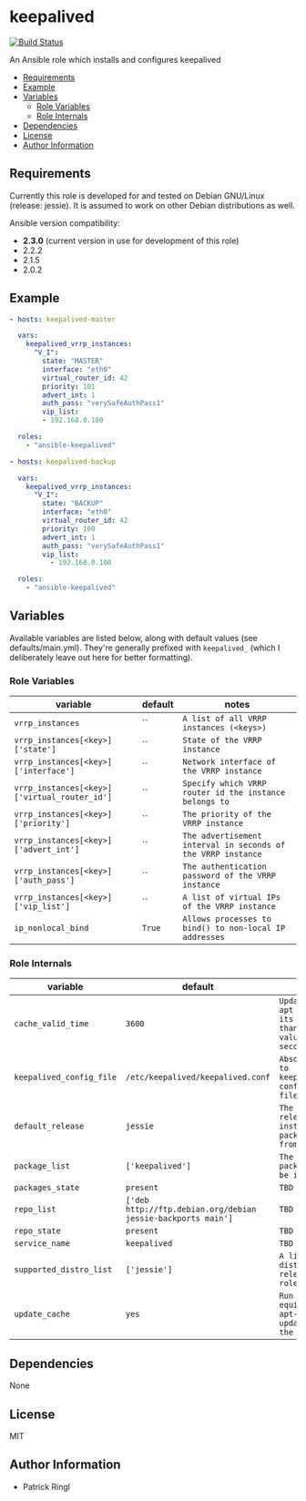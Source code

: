 # keepalived

[![Build Status](https://travis-ci.org/pari-/ansible-keepalived.svg?branch=master)](https://travis-ci.org/pari-/ansible-keepalived)

An Ansible role which installs and configures keepalived

<!-- toc -->

- [Requirements](#requirements)
- [Example](#example)
- [Variables](#variables)
  * [Role Variables](#role-variables)
  * [Role Internals](#role-internals)
- [Dependencies](#dependencies)
- [License](#license)
- [Author Information](#author-information)

<!-- tocstop -->

## Requirements

Currently this role is developed for and tested on Debian GNU/Linux (release: jessie). It is assumed to work on other Debian distributions as well.

Ansible version compatibility:

- __2.3.0__ (current version in use for development of this role)
- 2.2.2
- 2.1.5
- 2.0.2

## Example

```yaml
- hosts: keepalived-master

  vars:
    keepalived_vrrp_instances:
      "V_I":
        state: "MASTER"
        interface: "eth0"
        virtual_router_id: 42
        priority: 101
        advert_int: 1
        auth_pass: "verySafeAuthPass1"
        vip_list:
        - 192.168.0.100

  roles: 
    - "ansible-keepalived"
```

```yaml
- hosts: keepalived-backup

  vars:
    keepalived_vrrp_instances:
      "V_I":
        state: "BACKUP"
        interface: "eth0"
        virtual_router_id: 42
        priority: 100
        advert_int: 1
        auth_pass: "verySafeAuthPass1"
        vip_list:
          - 192.168.0.100

  roles: 
    - "ansible-keepalived"
```

## Variables

Available variables are listed below, along with default values (see defaults/main.yml). They're generally prefixed with `keepalived_` (which I deliberately leave out here for better formatting).

### Role Variables

variable | default | notes
-------- | ------- | -----
`vrrp_instances` | `` | `A list of all VRRP instances (<keys>)`
`vrrp_instances[<key>]['state']` | `` | `State of the VRRP instance`
`vrrp_instances[<key>]['interface']` | `` | `Network interface of the VRRP instance`
`vrrp_instances[<key>]['virtual_router_id']` | `` | `Specify which VRRP router id the instance belongs to`
`vrrp_instances[<key>]['priority']` | `` | `The priority of the VRRP instance`
`vrrp_instances[<key>]['advert_int']` | `` | `The advertisement interval in seconds of the VRRP instance`
`vrrp_instances[<key>]['auth_pass']` | `` | `The authentication password of the VRRP instance`
`vrrp_instances[<key>]['vip_list']` | `` | `A list of virtual IPs of the VRRP instance`
`ip_nonlocal_bind` | `True` | `Allows processes to bind() to non-local IP addresses`

### Role Internals

variable | default | notes
-------- | ------- | -----
`cache_valid_time` | `3600` | `Update the apt cache if its older than the set value (in seconds)`
`keepalived_config_file` | `/etc/keepalived/keepalived.conf` | `Absolute path to keepalived's configuration file`
`default_release` | `jessie` | `The default release to install packages from.`
`package_list` | `['keepalived']` | `The list of packages to be installed`
`packages_state` | `present` | `TBD`
`repo_list` | `['deb http://ftp.debian.org/debian jessie-backports main']` | `TBD`
`repo_state` | `present` | `TBD`
`service_name` | `keepalived` | `TBD`
`supported_distro_list` | `['jessie']` | `A list of distribution releases this role supports`
`update_cache` | `yes` | `Run the equivalent of apt-get update before the operation`

## Dependencies

None

## License

MIT

## Author Information

* Patrick Ringl
